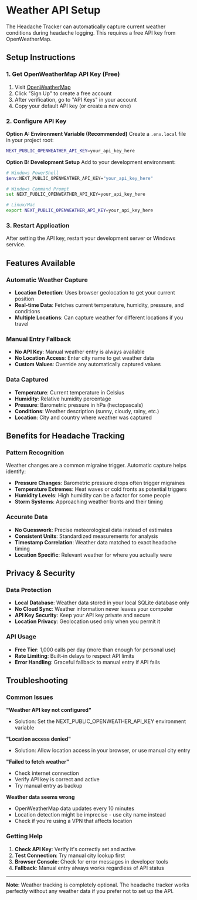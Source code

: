 # Weather API Setup

The Headache Tracker can automatically capture current weather conditions during headache logging. This requires a free API key from OpenWeatherMap.

## Setup Instructions

### 1. Get OpenWeatherMap API Key (Free)

1. Visit [OpenWeatherMap](https://openweathermap.org/api)
2. Click "Sign Up" to create a free account
3. After verification, go to "API Keys" in your account
4. Copy your default API key (or create a new one)

### 2. Configure API Key

**Option A: Environment Variable (Recommended)**
Create a `.env.local` file in your project root:

```bash
NEXT_PUBLIC_OPENWEATHER_API_KEY=your_api_key_here
```

**Option B: Development Setup**
Add to your development environment:

```bash
# Windows PowerShell
$env:NEXT_PUBLIC_OPENWEATHER_API_KEY="your_api_key_here"

# Windows Command Prompt
set NEXT_PUBLIC_OPENWEATHER_API_KEY=your_api_key_here

# Linux/Mac
export NEXT_PUBLIC_OPENWEATHER_API_KEY=your_api_key_here
```

### 3. Restart Application

After setting the API key, restart your development server or Windows service.

## Features Available

### Automatic Weather Capture
- **Location Detection**: Uses browser geolocation to get your current position
- **Real-time Data**: Fetches current temperature, humidity, pressure, and conditions
- **Multiple Locations**: Can capture weather for different locations if you travel

### Manual Entry Fallback
- **No API Key**: Manual weather entry is always available
- **No Location Access**: Enter city name to get weather data
- **Custom Values**: Override any automatically captured values

### Data Captured
- **Temperature**: Current temperature in Celsius
- **Humidity**: Relative humidity percentage
- **Pressure**: Barometric pressure in hPa (hectopascals)
- **Conditions**: Weather description (sunny, cloudy, rainy, etc.)
- **Location**: City and country where weather was captured

## Benefits for Headache Tracking

### Pattern Recognition
Weather changes are a common migraine trigger. Automatic capture helps identify:
- **Pressure Changes**: Barometric pressure drops often trigger migraines
- **Temperature Extremes**: Heat waves or cold fronts as potential triggers
- **Humidity Levels**: High humidity can be a factor for some people
- **Storm Systems**: Approaching weather fronts and their timing

### Accurate Data
- **No Guesswork**: Precise meteorological data instead of estimates
- **Consistent Units**: Standardized measurements for analysis
- **Timestamp Correlation**: Weather data matched to exact headache timing
- **Location Specific**: Relevant weather for where you actually were

## Privacy & Security

### Data Protection
- **Local Database**: Weather data stored in your local SQLite database only
- **No Cloud Sync**: Weather information never leaves your computer
- **API Key Security**: Keep your API key private and secure
- **Location Privacy**: Geolocation used only when you permit it

### API Usage
- **Free Tier**: 1,000 calls per day (more than enough for personal use)
- **Rate Limiting**: Built-in delays to respect API limits
- **Error Handling**: Graceful fallback to manual entry if API fails

## Troubleshooting

### Common Issues

**"Weather API key not configured"**
- Solution: Set the NEXT_PUBLIC_OPENWEATHER_API_KEY environment variable

**"Location access denied"**
- Solution: Allow location access in your browser, or use manual city entry

**"Failed to fetch weather"**
- Check internet connection
- Verify API key is correct and active
- Try manual entry as backup

**Weather data seems wrong**
- OpenWeatherMap data updates every 10 minutes
- Location detection might be imprecise - use city name instead
- Check if you're using a VPN that affects location

### Getting Help

1. **Check API Key**: Verify it's correctly set and active
2. **Test Connection**: Try manual city lookup first
3. **Browser Console**: Check for error messages in developer tools
4. **Fallback**: Manual entry always works regardless of API status

---

**Note**: Weather tracking is completely optional. The headache tracker works perfectly without any weather data if you prefer not to set up the API.
